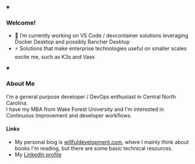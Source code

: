 <div>
<details open><summary><h3>Welcome!</h3></summary>
<div>
<ul>
<li>🔭 I’m currently working on VS Code / devcontainer solutions leveraging Docker Desktop and possibly Rancher Desktop</li>
<li>⚡ Solutions that make enterprise technologies useful on smaller scales excite me, such as K3s and Vaex</li>
</ul>
</div>
</details>
<details open><summary><h3>About Me</h3></summary>
  <div>
I'm a general purpose developer / DevOps enthusiast in Central North Carolina. 
<br>
I have my MBA from Wake Forest University and I'm interested in Continuous Improvement and developer workflows.
  </div>
  <div>    
    <h4>Links</h4>
    <ul>
      <li>
    My personal blog is <a href="https://www.willfuldevelopment.com/" rel="nofollow" target="_blank">willfuldevelopment.com</a>, where I mainly think about books I'm reading, but there are some basic technical resources.
      </li>
      <li>
    My <a href="https://www.linkedin.com/in/willford/" rel="nofollow" target="_blank">LinkedIn profile</a>
      </li>
    </ul>
  </div>
</details>
</div>
  
<!--
**wfordwfu/wfordwfu** is a ✨ _special_ ✨ repository because its `README.md` (this file) appears on your GitHub profile.

Here are some ideas to get you started:

- 🔭 I’m currently working on ...
- 🌱 I’m currently learning ...
- 👯 I’m looking to collaborate on ...
- 🤔 I’m looking for help with ...
- 💬 Ask me about ...
- 📫 How to reach me: ...
- 😄 Pronouns: ...
- ⚡ Fun fact: ...
-->

